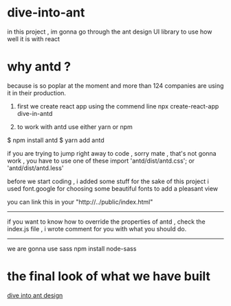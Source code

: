 # dive-into-ant

in this project , im gonna go through the ant design UI library to use how well it is with react

# why antd ?

because is so poplar at the moment and more than 124 companies are using it in their production.

1. first we create react app using the commend line npx create-react-app dive-in-antd

2. to work with antd use either yarn or npm

$ npm install antd
$ yarn add antd

if you are trying to jump right away to code , sorry mate , that's not gonna work , you have to use one of these
import 'antd/dist/antd.css';
or
'antd/dist/antd.less'

before we start coding , i added some stuff for the sake of this project
i used font.google for choosing some beautiful fonts to add a pleasant view

<link href="https://fonts.googleapis.com/css2?family=Lato:ital,wght@0,400;0,700;1,400;1,700&display=swap" rel="stylesheet">
you can link this in your "http://../public/index.html"

***
if you want to know how to override the properties of antd , 
check the index.js file , i wrote comment for you with what you should do.
***

we are gonna use sass
npm install node-sass


<h1>the final look of what we have built</h1>
<a target="_blank" href="https://dive-into-ant.vercel.app"> dive into ant design</a>
